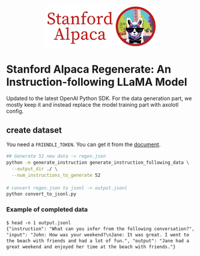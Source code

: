 
<p align="center" width="100%">
<img src="assets/logo.png" alt="Stanford-Alpaca" style="width: 50%; min-width: 300px; display: block; margin: auto;">
</p>

# Stanford Alpaca Regenerate: An Instruction-following LLaMA Model

Updated to the latest OpenAI Python SDK.
For the data generation part, we mostly keep it and instead replace the model training part with axolotl config.

## create dataset

You need a `FRIENDLI_TOKEN`. You can get it from the [document](https://friendli.ai/docs/guides/personal_access_tokens).

```bash
## Generate 52 new data -> regen.json
python -m generate_instruction generate_instruction_following_data \
  --output_dir ./ \
  --num_instructions_to_generate 52

# convert regen.json to jsonl -> output.jsonl
python convert_to_jsonl.py
```

### Example of completed data

```
$ head -n 1 output.jsonl
{"instruction": "What can you infer from the following conversation?", "input": "John: How was your weekend?\nJane: It was great. I went to the beach with friends and had a lot of fun.", "output": "Jane had a great weekend and enjoyed her time at the beach with friends."}
```